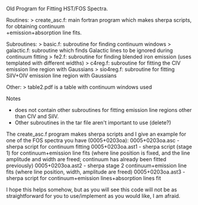 Old Program for Fitting HST/FOS Spectra.

Routines: 
    > create_asc.f: main fortran program which makes sherpa scripts, for obtaining continuum    
      +emission+absorption line fits.

Subroutines:
    > basic.f: subroutine for finding continuum windows
    > galactic.f: subroutine which finds Galactic lines to be ignored during continuum fitting
    > fe2.f: subroutine for finding blended iron emission (uses templated with different widths)
    > c4reg.f: subroutine for fitting the CIV emission line region with Gaussians
    > sio4reg.f:  subroutine for fitting  SiIV+OIV emission line region with Gaussians

Other: 
    > table2.pdf is a table with continuum windows used

Notes

- does not contain other subroutines for fitting emission line regions other than CIV and SiIV.
- Other subroutines in the tar file aren't important to use (delete?)

The create_asc.f program makes sherpa scripts and I give an example
for one of the FOS spectra you have (0005+0203oa):
0005+0203oa.asc - sherpa script for continuum fitting
0005+0203oa.ast1 - sherpa script (stage 1) for continuum+emission line
fits (where line position is fixed, and the line amplitude and width
are freed; continuum has already been fitted previously)
0005+0203oa.ast2 - sherpa stage 2 continuum+emission line fits (where
line position, width, amplitude are freed)
0005+0203oa.ast3 - sherpa script for continuum+emission
lines+absorption lines fit

I hope this helps somehow, but as you will see this code will not be
as straightforward for you to use/implement as you would like, I am afraid.